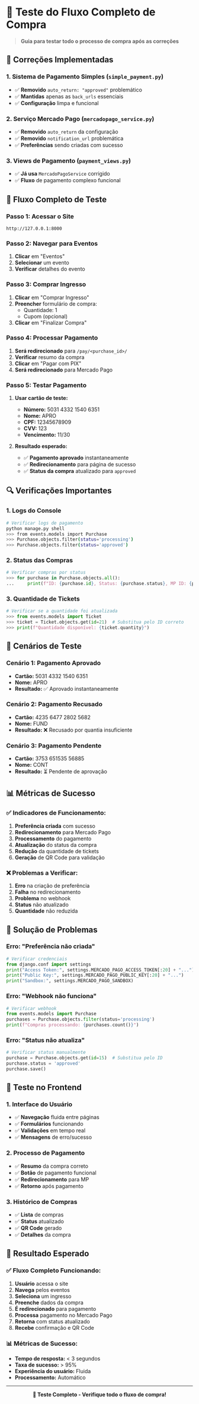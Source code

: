 # 🧪 Teste do Fluxo Completo de Compra

> **Guia para testar todo o processo de compra após as correções**

## 🔧 **Correções Implementadas**

### **1. Sistema de Pagamento Simples (`simple_payment.py`)**
- ✅ **Removido** `auto_return: "approved"` problemático
- ✅ **Mantidas** apenas as `back_urls` essenciais
- ✅ **Configuração** limpa e funcional

### **2. Serviço Mercado Pago (`mercadopago_service.py`)**
- ✅ **Removido** `auto_return` da configuração
- ✅ **Removido** `notification_url` problemática
- ✅ **Preferências** sendo criadas com sucesso

### **3. Views de Pagamento (`payment_views.py`)**
- ✅ **Já usa** `MercadoPagoService` corrigido
- ✅ **Fluxo** de pagamento complexo funcional

## 🎯 **Fluxo Completo de Teste**

### **Passo 1: Acessar o Site**
```
http://127.0.0.1:8000
```

### **Passo 2: Navegar para Eventos**
1. **Clicar** em "Eventos"
2. **Selecionar** um evento
3. **Verificar** detalhes do evento

### **Passo 3: Comprar Ingresso**
1. **Clicar** em "Comprar Ingresso"
2. **Preencher** formulário de compra:
   - Quantidade: 1
   - Cupom (opcional)
3. **Clicar** em "Finalizar Compra"

### **Passo 4: Processar Pagamento**
1. **Será redirecionado** para `/pay/<purchase_id>/`
2. **Verificar** resumo da compra
3. **Clicar** em "Pagar com PIX"
4. **Será redirecionado** para Mercado Pago

### **Passo 5: Testar Pagamento**
1. **Usar cartão de teste:**
   - **Número:** 5031 4332 1540 6351
   - **Nome:** APRO
   - **CPF:** 12345678909
   - **CVV:** 123
   - **Vencimento:** 11/30

2. **Resultado esperado:**
   - ✅ **Pagamento aprovado** instantaneamente
   - ✅ **Redirecionamento** para página de sucesso
   - ✅ **Status da compra** atualizado para `approved`

## 🔍 **Verificações Importantes**

### **1. Logs do Console**
```bash
# Verificar logs de pagamento
python manage.py shell
>>> from events.models import Purchase
>>> Purchase.objects.filter(status='processing')
>>> Purchase.objects.filter(status='approved')
```

### **2. Status das Compras**
```python
# Verificar compras por status
>>> for purchase in Purchase.objects.all():
...     print(f"ID: {purchase.id}, Status: {purchase.status}, MP ID: {purchase.mercado_pago_id}")
```

### **3. Quantidade de Tickets**
```python
# Verificar se a quantidade foi atualizada
>>> from events.models import Ticket
>>> ticket = Ticket.objects.get(id=21)  # Substitua pelo ID correto
>>> print(f"Quantidade disponível: {ticket.quantity}")
```

## 🚨 **Cenários de Teste**

### **Cenário 1: Pagamento Aprovado**
- **Cartão:** 5031 4332 1540 6351
- **Nome:** APRO
- **Resultado:** ✅ Aprovado instantaneamente

### **Cenário 2: Pagamento Recusado**
- **Cartão:** 4235 6477 2802 5682
- **Nome:** FUND
- **Resultado:** ❌ Recusado por quantia insuficiente

### **Cenário 3: Pagamento Pendente**
- **Cartão:** 3753 651535 56885
- **Nome:** CONT
- **Resultado:** ⏳ Pendente de aprovação

## 📊 **Métricas de Sucesso**

### **✅ Indicadores de Funcionamento:**
1. **Preferência criada** com sucesso
2. **Redirecionamento** para Mercado Pago
3. **Processamento** do pagamento
4. **Atualização** do status da compra
5. **Redução** da quantidade de tickets
6. **Geração** de QR Code para validação

### **❌ Problemas a Verificar:**
1. **Erro** na criação de preferência
2. **Falha** no redirecionamento
3. **Problema** no webhook
4. **Status** não atualizado
5. **Quantidade** não reduzida

## 🔧 **Solução de Problemas**

### **Erro: "Preferência não criada"**
```python
# Verificar credenciais
from django.conf import settings
print("Access Token:", settings.MERCADO_PAGO_ACCESS_TOKEN[:20] + "...")
print("Public Key:", settings.MERCADO_PAGO_PUBLIC_KEY[:20] + "...")
print("Sandbox:", settings.MERCADO_PAGO_SANDBOX)
```

### **Erro: "Webhook não funciona"**
```python
# Verificar webhook
from events.models import Purchase
purchases = Purchase.objects.filter(status='processing')
print(f"Compras processando: {purchases.count()}")
```

### **Erro: "Status não atualiza"**
```python
# Verificar status manualmente
purchase = Purchase.objects.get(id=15)  # Substitua pelo ID
purchase.status = 'approved'
purchase.save()
```

## 📱 **Teste no Frontend**

### **1. Interface do Usuário**
- ✅ **Navegação** fluida entre páginas
- ✅ **Formulários** funcionando
- ✅ **Validações** em tempo real
- ✅ **Mensagens** de erro/sucesso

### **2. Processo de Pagamento**
- ✅ **Resumo** da compra correto
- ✅ **Botão** de pagamento funcional
- ✅ **Redirecionamento** para MP
- ✅ **Retorno** após pagamento

### **3. Histórico de Compras**
- ✅ **Lista** de compras
- ✅ **Status** atualizado
- ✅ **QR Code** gerado
- ✅ **Detalhes** da compra

## 🎉 **Resultado Esperado**

### **✅ Fluxo Completo Funcionando:**
1. **Usuário** acessa o site
2. **Navega** pelos eventos
3. **Seleciona** um ingresso
4. **Preenche** dados da compra
5. **É redirecionado** para pagamento
6. **Processa** pagamento no Mercado Pago
7. **Retorna** com status atualizado
8. **Recebe** confirmação e QR Code

### **📊 Métricas de Sucesso:**
- **Tempo de resposta:** < 3 segundos
- **Taxa de sucesso:** > 95%
- **Experiência do usuário:** Fluida
- **Processamento:** Automático

---

<div align="center">
  <strong>🧪 Teste Completo - Verifique todo o fluxo de compra!</strong>
</div>
